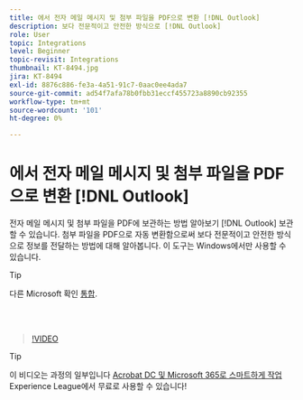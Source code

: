 ```yaml
---
title: 에서 전자 메일 메시지 및 첨부 파일을 PDF으로 변환 [!DNL Outlook]
description: 보다 전문적이고 안전한 방식으로 [!DNL Outlook]
role: User
topic: Integrations
level: Beginner
topic-revisit: Integrations
thumbnail: KT-8494.jpg
jira: KT-8494
exl-id: 8876c886-fe3a-4a51-91c7-0aac0ee4ada7
source-git-commit: ad54f7afa78b0fbb31eccf455723a8890cb92355
workflow-type: tm+mt
source-wordcount: '101'
ht-degree: 0%

---
```


# 에서 전자 메일 메시지 및 첨부 파일을 PDF으로 변환 [!DNL Outlook]

전자 메일 메시지 및 첨부 파일을 PDF에 보관하는 방법 알아보기 [!DNL Outlook] 보관할 수 있습니다. 첨부 파일을 PDF으로 자동 변환함으로써 보다 전문적이고 안전한 방식으로 정보를 전달하는 방법에 대해 알아봅니다. 이 도구는 Windows에서만 사용할 수 있습니다.

>[!TIP]
>
>다른 Microsoft 확인 [통합](../integrate/integrate-overview.md#microsoft).

<br> 

>[!VIDEO](https://video.tv.adobe.com/v/336859?quality=12&learn=on&hidetitle=true)

>[!TIP]
>
>이 비디오는 과정의 일부입니다 [Acrobat DC 및 Microsoft 365로 스마트하게 작업](https://experienceleague.adobe.com/?recommended=Acrobat-U-1-2021.microsoft365) Experience League에서 무료로 사용할 수 있습니다!
